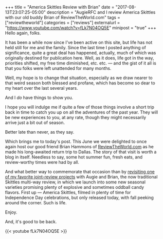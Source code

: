 +++
title = "America Skittles Review with Brian"
date = "2017-08-13T23:07:25-05:00"
description = "AugieRFC and I review America Skittles with our old buddy Brian of ReviewTheWorld.com"
tags = ["reviewtheworld"]
categories = ["reviews"]
externalurl = "https://www.youtube.com/watch?v=fLk7N04OQ5E"
minipost = "true"
+++
Hello again, folks.

It has been a while now since I've been active on this site, but life has not held still for me and the family. Since the last time I posted anything of significance, quite a great deal has happened, actually, much of which was originally destined for publication here. Well, as it does, life got in the way, priorities shifted, my free time diminished, etc. etc. — and the gist of it all is that you folks were left unattended for many months. 

Well, my hope is to change that situation, especially as we draw nearer to that weird season both blessed and profane, which has become so dear to my heart over the last several years. 

And I _do_ have things to show you.

I hope you will indulge me if quite a few of those things involve a short trip back in time to catch you up on all the adventures of the past year. They will be new experiences to you, at any rate, though they might necessarily arrive just a bit out of season.

Better late than never, as they say.

Which brings me to today's post. This June we were delighted to once again host our good friend Brian Hammons of [ReviewTheWorld.com](http://www.reviewtheworld.com/) as he made his long-awaited return trip to Dallas. The story of that visit is worth a blog in itself. Needless to say, some hot summer fun, fresh eats, and review-worthy times were had by all.

And what better way to commemorate that occasion than by [revisiting one of my favorite joint-review projects](http://www.reviewtheworld.com/2015/04/skittles-four-ways.html) with Augie and Brian, the now traditional Skittles multi-way review, in which we launch into some new seasonal varieties promising plenty of explosive and sometimes oddball candy flavors. First up — America Skittles, filmed in plenty of time for Independence Day celebrations, but only released today, with fall peeking around the corner. Such is life.

Enjoy. 

And, it's good to be back.

{{< youtube fLk7N04OQ5E >}}